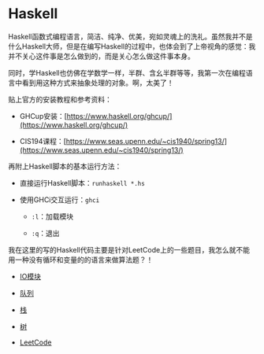 # Haskell

Haskell函数式编程语言，简洁、纯净、优美，宛如灵魂上的洗礼。虽然我并不是什么Haskell大师，但是在编写Haskell的过程中，也体会到了上帝视角的感觉：我并不关心这件事是怎么做到的，而是关心怎么做这件事本身。

同时，学Haskell也仿佛在学数学一样，半群、含幺半群等等，我第一次在编程语言中看到用这种方式来抽象处理的对象。啊，太美了！

贴上官方的安装教程和参考资料：

- GHCup安装：[https://www.haskell.org/ghcup/](https://www.haskell.org/ghcup/)

- CIS194课程：[https://www.seas.upenn.edu/~cis1940/spring13/](https://www.seas.upenn.edu/~cis1940/spring13/)

再附上Haskell脚本的基本运行方法：

- 直接运行Haskell脚本：`runhaskell *.hs`

- 使用GHCi交互运行：`ghci`

    - `:l`：加载模块

    - `:q`：退出

我在这里的写的Haskell代码主要是针对LeetCode上的一些题目，我怎么就不能用一种没有循环和变量的的语言来做算法题？！

- [IO模块](io.md)

- [队列](queue.md)

- [栈](stack.md)

- [树](tree.md)

- [LeetCode](leetcode/index.md)

